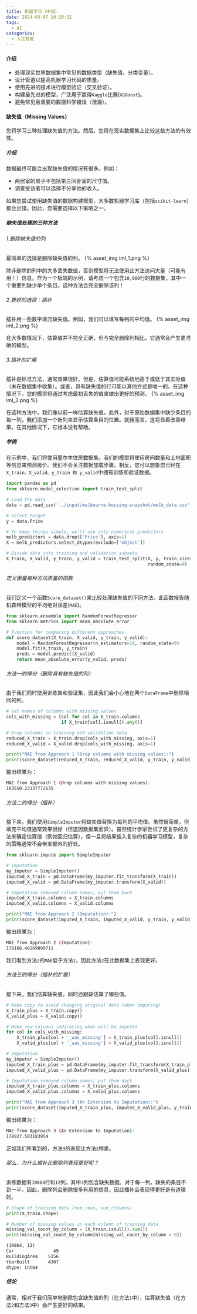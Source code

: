 ```yaml
---
title: 机器学习（中级）
date: 2024-03-07 10:20:32
tags:
  - AI
categories:
  - 人工智能
---
```


#### 介绍

- 处理现实世界数据集中常见的数据类型（缺失值、分类变量）。
- 设计管道以提高机器学习代码的质量。
- 使用先进的技术进行模型验证（交叉验证）。
- 构建最先进的模型，广泛用于赢得`Kaggle`比赛(`XGBoost`)。
- 避免常见且重要的数据科学错误（泄漏）。

#### 缺失值（Missing Values）

您将学习三种处理缺失值的方法。然后，您将在现实数据集上比较这些方法的有效性。
<!-- more -->

##### 介绍

数据最终可能会出现缺失值的情况有很多。例如：
- 两居室的房子不包括第三间卧室的尺寸值。
- 调查受访者可以选择不分享他的收入。

如果您尝试使用缺失值的数据构建模型，大多数机器学习库（包括`scikit-learn`）都会出错。因此，您需要选择以下策略之一。

##### 缺失值处理的三种方法

###### 1.删除缺失值的列

最简单的选择是删除缺失值的列。
{% asset_img iml_1.png %}

除非删除的列中的大多丢失数值，否则模型将无法使用此方法访问大量（可能有用！）信息。作为一个极端的示例，请考虑一个包含`10,000`行的数据集，其中一个重要列缺少单个条目。这种方法会完全删除该列！

###### 2.更好的选择：插补

插补用一些数字填充缺失值。例如，我们可以填写每列的平均值。
{% asset_img iml_2.png %}

在大多数情况下，估算值并不完全正确，但与完全删除列相比，它通常会产生更准确的模型。

###### 3.插补的扩展

插补是标准方法，通常效果很好。但是，估算值可能系统地高于或低于其实际值（未在数据集中收集）。或者，具有缺失值的行可能以其他方式是唯一的。在这种情况下，您的模型将通过考虑最初丢失的值来做出更好的预测。
{% asset_img iml_3.png %}

在这种方法中，我们像以前一样估算缺失值。此外，对于原始数据集中缺少条目的每一列，我们添加一个新列来显示估算条目的位置。就我而言，这将显着改善结果。在其他情况下，它根本没有帮助。

##### 举例

在示例中，我们将使用墨尔本住房数据集。我们的模型将使用房间数量和土地面积等信息来预测房价。我们不会关注数据加载步骤。相反，您可以想象您已经在`X_train、X_valid、y_train 和 y_valid`中拥有训练和验证数据。
```python
import pandas as pd
from sklearn.model_selection import train_test_split

# Load the data
data = pd.read_csv('../input/melbourne-housing-snapshot/melb_data.csv')

# Select target
y = data.Price

# To keep things simple, we'll use only numerical predictors
melb_predictors = data.drop(['Price'], axis=1)
X = melb_predictors.select_dtypes(exclude=['object'])

# Divide data into training and validation subsets
X_train, X_valid, y_train, y_valid = train_test_split(X, y, train_size=0.8, test_size=0.2,
                                                      random_state=0)
```
###### 定义衡量每种方法质量的函数

我们定义一个函数`Score_dataset()`来比较处理缺失值的不同方法。此函数报告随机森林模型的平均绝对误差(`MAE`)。
```python
from sklearn.ensemble import RandomForestRegressor
from sklearn.metrics import mean_absolute_error

# Function for comparing different approaches
def score_dataset(X_train, X_valid, y_train, y_valid):
    model = RandomForestRegressor(n_estimators=10, random_state=0)
    model.fit(X_train, y_train)
    preds = model.predict(X_valid)
    return mean_absolute_error(y_valid, preds)
```
###### 方法一的得分（删除具有缺失值的列）

由于我们同时使用训练集和验证集，因此我们会小心地在两个`DataFrame`中删除相同的列。
```python
# Get names of columns with missing values
cols_with_missing = [col for col in X_train.columns
                     if X_train[col].isnull().any()]

# Drop columns in training and validation data
reduced_X_train = X_train.drop(cols_with_missing, axis=1)
reduced_X_valid = X_valid.drop(cols_with_missing, axis=1)

print("MAE from Approach 1 (Drop columns with missing values):")
print(score_dataset(reduced_X_train, reduced_X_valid, y_train, y_valid))
```
输出结果为：
```bash
MAE from Approach 1 (Drop columns with missing values):
183550.22137772635
```
###### 方法二的得分（插补）

接下来，我们使用`SimpleImputer`将缺失值替换为每列的平均值。虽然很简单，但填充平均值通常效果很好（但这因数据集而异）。虽然统计学家尝试了更复杂的方法来确定估算值（例如回归估算），但一旦将结果插入复杂的机器学习模型，复杂的策略通常不会带来额外的好处。
```python
from sklearn.impute import SimpleImputer

# Imputation
my_imputer = SimpleImputer()
imputed_X_train = pd.DataFrame(my_imputer.fit_transform(X_train))
imputed_X_valid = pd.DataFrame(my_imputer.transform(X_valid))

# Imputation removed column names; put them back
imputed_X_train.columns = X_train.columns
imputed_X_valid.columns = X_valid.columns

print("MAE from Approach 2 (Imputation):")
print(score_dataset(imputed_X_train, imputed_X_valid, y_train, y_valid))
```
输出结果为：
```bash
MAE from Approach 2 (Imputation):
178166.46269899711
```
我们看到方法`2`的`MAE`低于方法`1`，因此方法`2`在此数据集上表现更好。

###### 方法三的得分（插补的扩展）

接下来，我们估算缺失值，同时还跟踪估算了哪些值。
```python
# Make copy to avoid changing original data (when imputing)
X_train_plus = X_train.copy()
X_valid_plus = X_valid.copy()

# Make new columns indicating what will be imputed
for col in cols_with_missing:
    X_train_plus[col + '_was_missing'] = X_train_plus[col].isnull()
    X_valid_plus[col + '_was_missing'] = X_valid_plus[col].isnull()

# Imputation
my_imputer = SimpleImputer()
imputed_X_train_plus = pd.DataFrame(my_imputer.fit_transform(X_train_plus))
imputed_X_valid_plus = pd.DataFrame(my_imputer.transform(X_valid_plus))

# Imputation removed column names; put them back
imputed_X_train_plus.columns = X_train_plus.columns
imputed_X_valid_plus.columns = X_valid_plus.columns

print("MAE from Approach 3 (An Extension to Imputation):")
print(score_dataset(imputed_X_train_plus, imputed_X_valid_plus, y_train, y_valid))
```
输出结果为：
```bash
MAE from Approach 3 (An Extension to Imputation):
178927.503183954
```
正如我们所看到的，方法`3`的表现比方法`2`稍差。

###### 那么，为什么插补比删除列表现更好呢？

训练数据有`10864`行和`12`列，其中`3`列包含缺失数据。对于每一列，缺失的条目不到一半。因此，删除列会删除很多有用的信息，因此插补会表现得更好是有道理的。
```python
# Shape of training data (num_rows, num_columns)
print(X_train.shape)

# Number of missing values in each column of training data
missing_val_count_by_column = (X_train.isnull().sum())
print(missing_val_count_by_column[missing_val_count_by_column > 0])
```
```bash
(10864, 12)
Car               49
BuildingArea    5156
YearBuilt       4307
dtype: int64
```

##### 结论

通常，相对于我们简单地删除包含缺失值的列（在方法`1`中），估算缺失值（在方法`2`和方法`3`中）会产生更好的结果。
